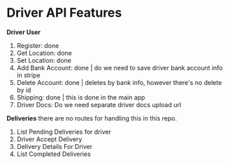 # Driver API Features


**Driver User**
1. Register: done
2. Get Location: done
3. Set Location: done
4. Add Bank Account: done | do we need to save driver bank account info in stripe
5. Delete Account: done | deletes by bank info, however there's no delete by id
6. Shipping: done | this is done in the main app
7. Driver Docs: Do we need separate driver docs upload url


**Deliveries**
there are no routes for handling this in this repo.
1. List Pending Deliveries for driver
2. Driver Accept Delivery
3. Delivery Details For Driver
4. List Completed Deliveries

